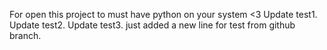 For open this project to must have python on your system <3
Update test1.
Update test2.
Update test3.
just added a new line for test from github branch.
